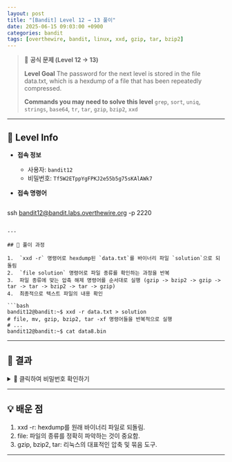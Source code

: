 ```yaml
---
layout: post
title: "[Bandit] Level 12 → 13 풀이"
date: 2025-06-15 09:03:00 +0900
categories: bandit
tags: [overthewire, bandit, linux, xxd, gzip, tar, bzip2]
---
```


> 📝 **공식 문제 (Level 12 → 13)**
>
> **Level Goal**
> The password for the next level is stored in the file data.txt, which is a hexdump of a file that has been repeatedly compressed.
>
> **Commands you may need to solve this level**
> `grep`, `sort`, `uniq`, `strings`, `base64`, `tr`, `tar`, `gzip`, `bzip2`, `xxd`

---

## 🔐 Level Info

- **접속 정보**
  - 사용자: `bandit12`
  - 비밀번호: `Tf5W2ETppYgFPKJ2e55b5g75sKAlAWk7`
  
- **접속 명령어**

  ```bash
ssh bandit12@bandit.labs.overthewire.org -p 2220
  ```

---

## 🧪 풀이 과정

1.  `xxd -r` 명령어로 hexdump된 `data.txt`를 바이너리 파일 `solution`으로 되돌림
2.  `file solution` 명령어로 파일 종류를 확인하는 과정을 반복
3.  파일 종류에 맞는 압축 해제 명령어를 순서대로 실행 (gzip -> bzip2 -> gzip -> tar -> tar -> bzip2 -> tar -> gzip)
4.  최종적으로 텍스트 파일의 내용 확인

```bash
bandit12@bandit:~$ xxd -r data.txt > solution
# file, mv, gzip, bzip2, tar -xf 명령어들을 반복적으로 실행
# ...
bandit12@bandit:~$ cat data8.bin
```

---

## 🎯 결과
<details markdown="1">
<summary>👀 클릭하여 비밀번호 확인하기</summary>

```bash
QfSndnhTjJ2w4Tamp2Z22YfA4r233FkI
```

</details>

---

## 💡 배운 점
1. xxd -r: hexdump를 원래 바이너리 파일로 되돌림.
2. file: 파일의 종류를 정확히 파악하는 것이 중요함.
3. gzip, bzip2, tar: 리눅스의 대표적인 압축 및 묶음 도구.

---
